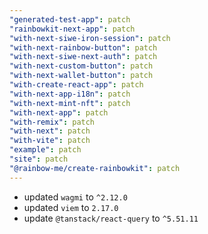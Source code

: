 ```yaml
---
"generated-test-app": patch
"rainbowkit-next-app": patch
"with-next-siwe-iron-session": patch
"with-next-rainbow-button": patch
"with-next-siwe-next-auth": patch
"with-next-custom-button": patch
"with-next-wallet-button": patch
"with-create-react-app": patch
"with-next-app-i18n": patch
"with-next-mint-nft": patch
"with-next-app": patch
"with-remix": patch
"with-next": patch
"with-vite": patch
"example": patch
"site": patch
"@rainbow-me/create-rainbowkit": patch
---
```


- updated `wagmi` to `^2.12.0`
- updated `viem` to `2.17.0`
- update `@tanstack/react-query` to `^5.51.11`
